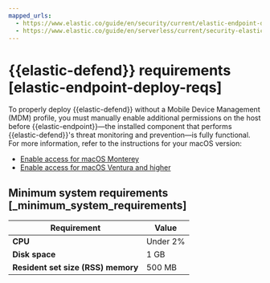 ```yaml
---
mapped_urls:
  - https://www.elastic.co/guide/en/security/current/elastic-endpoint-deploy-reqs.html
  - https://www.elastic.co/guide/en/serverless/current/security-elastic-endpoint-deploy-reqs.html
---
```


# {{elastic-defend}} requirements [elastic-endpoint-deploy-reqs]

To properly deploy {{elastic-defend}} without a Mobile Device Management (MDM) profile, you must manually enable additional permissions on the host before {{elastic-endpoint}}—the installed component that performs {{elastic-defend}}'s threat monitoring and prevention—is fully functional. For more information, refer to the instructions for your macOS version:

* [Enable access for macOS Monterey](enable-access-for-macos-monterey.md)
* [Enable access for macOS Ventura and higher](enable-access-for-macos-ventura-higher.md)


## Minimum system requirements [_minimum_system_requirements]

| Requirement | Value |
| --- | --- |
| **CPU** | Under 2% |
| **Disk space** | 1 GB |
| **Resident set size (RSS) memory** | 500 MB |
